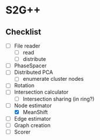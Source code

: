 # S2G++

## Checklist

- [ ] File reader
  - [ ] read
  - [ ] distribute
- [ ] PhaseSpacer
- [ ] Distributed PCA
  - [ ] enumerate cluster nodes
- [ ] Rotation
- [ ] Intersection calculator
  - [ ] Intersection sharing (in ring?)
- [ ] Node estimator
    - [x] MeanShift
- [ ] Edge estimator
- [ ] Graph creation
- [ ] Scorer
